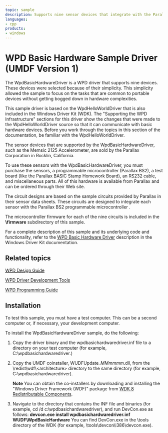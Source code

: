 ```yaml
---
topic: sample
description: Supports nine sensor devices that integrate with the Parallax BS2 programmable microcontroller.
languages:
- cpp
products:
- windows
---
```


<!---
    name: WPD Basic Hardware Sample Driver
    platform: UMDF1
    language: cpp
    category: WDP
    description: Supports nine sensor devices that integrate with the Parallax BS2 programmable microcontroller.           
    samplefwlink: http://go.microsoft.com/fwlink/p/?LinkId=620318
--->

# WPD Basic Hardware Sample Driver (UMDF Version 1)

The WpdBasicHardwareDriver is a WPD driver that supports nine devices. These devices were selected because of their simplicity. This simplicity allowed the sample to focus on the tasks that are common to portable devices without getting bogged down in hardware complexities.

This sample driver is based on the WpdHelloWorldDriver that is also included in the Windows Driver Kit (WDK). The "Supporting the WPD Infrastructure" sections for this driver show the changes that were made to the WpdHelloWorldDriver source so that it can communicate with basic hardware devices. Before you work through the topics in this section of the documentation, be familiar with the WpdHelloWorldDriver.

The sensor devices that are supported by the WpdBasicHardwareDriver, such as the Memsic 2125 Accelerometer, are sold by the Parallax Corporation in Rocklin, California.

To use these sensors with the WpdBasicHardwareDriver, you must purchase the sensors, a programmable microcontroller (Parallax BS2), a test board (like the Parallax BASIC Stamp Homework Board), an RS232 cable, and miscellaneous parts. All of this hardware is available from Parallax and can be ordered through their Web site.

The circuit designs are based on the sample circuits provided by Parallax in their sensor data sheets. These circuits are designed to integrate each sensor with the Parallax BS2 programmable microcontroller .

The microcontroller firmware for each of the nine circuits is included in the **\\firmware** subdirectory of this sample.

For a complete description of this sample and its underlying code and functionality, refer to the [WPD Basic Hardware Driver](http://msdn.microsoft.com/en-us/library/windows/hardware/ff597697) description in the Windows Driver Kit documentation.

## Related topics

[WPD Design Guide](http://msdn.microsoft.com/en-us/library/windows/hardware/ff597864)

[WPD Driver Development Tools](http://msdn.microsoft.com/en-us/library/windows/hardware/ff597568)

[WPD Programming Guide](http://msdn.microsoft.com/en-us/library/windows/hardware/)

## Installation

To test this sample, you must have a test computer. This can be a second computer or, if necessary, your development computer.

To install the WpdBasicHardwareDriver sample, do the following:

1. Copy the driver binary and the wpdbasichardwaredriver.inf file to a directory on your test computer (for example, C:\\wpdbasichardwaredriver.)
1. Copy the UMDF coinstaller, WUDFUpdate\_*MMmmmm*.dll, from the \\redist\\wdf\\\<architecture\> directory to the same directory (for example, C:\\wpdbasichardwaredriver).

    **Note** You can obtain the co-installers by downloading and installing the "Windows Driver Framework (WDF)" package from [WDK 8 Redistributable Components](http://go.microsoft.com/fwlink/p/?LinkID=226396).

1. Navigate to the directory that contains the INF file and binaries (for example, cd /d c:\\wpdbasichardwaredriver), and run DevCon.exe as follows:
    **devcon.exe install wpdbasichardwaredriver.inf WUDF\\WpdBasicHardware**
    You can find DevCon.exe in the \\tools directory of the WDK (for example, \\tools\\devcon\\i386\\devcon.exe).
